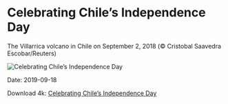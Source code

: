 # Celebrating Chile’s Independence Day

The Villarrica volcano in Chile on September 2, 2018 (© Cristobal Saavedra Escobar/Reuters)

![Celebrating Chile’s Independence Day](https://bing.com/th?id=OHR.Villarrica_EN-US0968684000_UHD.jpg&rf=LaDigue_UHD.jpg&pid=hp&w=1024&h=576)

Date: 2019-09-18

Download 4k: [Celebrating Chile’s Independence Day](https://bing.com/th?id=OHR.Villarrica_EN-US0968684000_UHD.jpg&rf=LaDigue_UHD.jpg&pid=hp&w=3840&h=2160)

